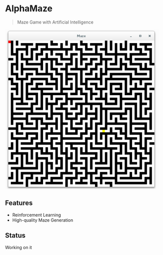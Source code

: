 # AlphaMaze
> Maze Game with Artificial Intelligence

![](./pics/maze.png)

## Features
+ Reinforcement Learning
+ High-quality Maze Generation

## Status
Working on it